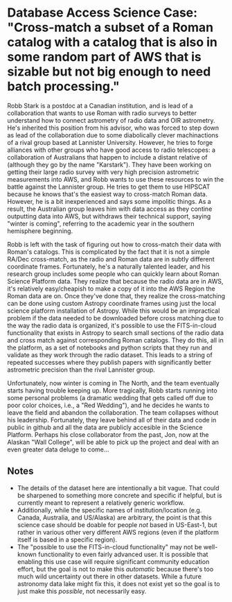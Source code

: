 # Database Access Science Case: "Cross-match a subset of a Roman catalog with a catalog that is also in some random part of AWS that is sizable but not  big enough to need batch processing."

Robb Stark is a postdoc at a Canadian institution, and is lead of a collaboration that wants to use Roman with radio surveys to better understand how to connect astrometry of radio data and OIR astrometry.  He's inherited this position from his advisor, who was forced to step down as lead of the collaboration due to some diabolically clever machinactions of a rival group based at Lannister University. However, he tries to forge alliances with other groups who have good access to radio telescopes: a collaboration of Australians that happen to include a distant relative of (although they go by the name "Karstark").  They have been working on getting their large radio survey with very high precision astrometric measurements into AWS, and Robb wants to use these resources to win the battle against the Lannister group.  He tries to get them to use HIPSCAT because he knows that's the easiest way to cross-match Roman data. However, he is a bit inexperienced and says some impolitic things.  As a result, the Australian group leaves him with data access as they contine outputting data into AWS, but withdraws their technical support, saying "winter is coming", referring to the academic year in the southern hemisphere beginning.

Robb is left with the task of figuring out how to cross-match their data with Roman's catalogs. This is complicated by the fact that it is not a simple RA/Dec cross-match, as the radio and Roman data are in subtly different coordinate frames.  Fortunately, he's a naturally talented leader, and his research group includes some people who can quickly learn about Roman Science Platform data.  They realize that because the radio data are in AWS, it's relatively easy/cheapish to make a copy of it into the AWS Region the Roman data are on.  Once they've done that, they realize the cross-matching can be done using custom Astropy coordinate frames using just the local science platform installation of Astropy.  While this would be an impractical problem if the data needed to be downloaded before cross matching due to the way the radio data is organized, it's possible to use the FITS-in-cloud functionality that exists in Astropy to search small sections of the radio data and cross match against corresponding Roman catalogs.  They do this, all in the platform, as a set of notebooks and python scripts that they run and validate as they work through the radio dataset. This leads to a string of repeated successes where they publish papers with significantly better astrometric precision than the rival Lannister group.

Unfortunately, now winter is coming in The North, and the team eventually starts having trouble keeping up. More tragically, Robb starts running into some personal problems (a dramatic wedding that gets called off due to poor color choices, i.e., a "Red Wedding"), and he decides he wants to leave the field and abandon the collaboration.  The team collapses without his leadership.  Fortunately, they leave behind all of their data and code in public in github and all the data are publicly accesible in the Science Platform. Perhaps his close collaborator from the past, Jon, now at the Alaskan "Wall College", will be able to pick up the project and deal with an even greater data deluge to come...

## Notes

* The details of the dataset here are intentionally a bit vague.  That could be sharpened to something more concrete and specific if helpful, but is currently meant to represent a relatively generic workflow.
* Additionally, while the specific names of institution/location (e.g. Canada, Australia, and US/Alaska) are arbitrary, the point is that this science case should be doable for people *not* based in US-East-1, but rather in various other very different AWS regions (even if the platform itself is based in a specific region).
* The "possible to use the FITS-in-cloud functionality" may not be well-known functionality to even fairly advanced user.  It is possible that enabling this use case  will require significant community education effort, but the goal is not to make this *automatic* because there's too much wild uncertainty out there in other datasets.  While a future astronomy data lake might fix this, it does not exist yet so the goal is to just make this *possible*, not necessarily easy.